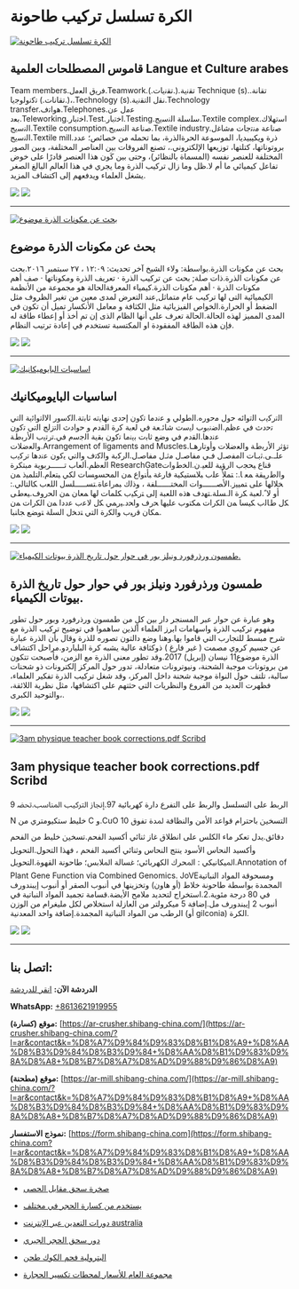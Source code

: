 # الكرة تسلسل تركيب طاحونة

<a href="https://swt.shibang-china.com/?l=ar&img&k=%D8%A7%D9%84%D9%83%D8%B1%D8%A9+%D8%AA%D8%B3%D9%84%D8%B3%D9%84+%D8%AA%D8%B1%D9%83%D9%8A%D8%A8+%D8%B7%D8%A7%D8%AD%D9%88%D9%86%D8%A9" target="_blank">![الكرة تسلسل تركيب طاحونة](http://static.shibang-china.com/all-800x300/478.jpg)</a>

## قاموس المصطلحات العلمية Langue et Culture arabes
Team members.ﻓرﻳق اﻟﻌﻣﻝ.Teamwork.ﺗﻘﻧﻳﺔ.(.ﺗﻘﻧﻳﺎت.) Technique (s).ﺗﻘﺎﻧﺔ.(.ﺗﻘﺎﻧﺎت.) ﺗﻛﻧوﻟوﺟﻳﺎ،.Technology (s).ﻧﻘﻝ اﻟﺗﻘﻧﻳﺔ.Technology transfer.ﻫواﺗف.Telephones.ﻋﻣﻝ ﻋن ﺑﻌد.Teleworking.اﺧﺗﺑﺎر.Test.اﺧﺗﺑﺎر.Testing.ﺳﻠﺳﻠﺔ اﻟﻧﺳﻳﺞ.Textile complex.اﺳﺗﻬﻼك اﻟﻧﺳﻳﺞ.Textile consumption.ﺻﻧﺎﻋﺔ اﻟﻧﺳﻳﺞ.Textile industry.ﺻﻧﺎﻋﺔ ﻣﻧﺗﺟﺎت ﻣﺷﺎﻏﻝ اﻟﻧﺳﻳﺞ.Textile mill.ذرة ويكيبيديا، الموسوعة الحرةالذرة، بما تحمله من خصائص؛ عدد بروتوناتها، كتلتها، توزيعها الإلكتروني.، تصنع الفروقات بين العناصر المختلفة، وبين الصور المختلفة للعنصر نفسه (المسماة بالنظائر)، وحتى بين كَون هذا العنصر قادرًا على خوض تفاعل كيميائي ما أم لا.ظل وما زال تركيب الذرة وما يجري في هذا العالم البالغ الصغر يشغل العلماء ويدفعهم إلى اكتشاف المزيد.


<a href="https://whatsapp.shibangsoft.com/WhatsApp.php" target="_blank" title="WhatsApp">![](http://static.shibang-china.com/icon/whatsapp.png)</a> <a href="https://swt.shibang-china.com/?l=ar&icon&k=%D8%A7%D9%84%D9%83%D8%B1%D8%A9+%D8%AA%D8%B3%D9%84%D8%B3%D9%84+%D8%AA%D8%B1%D9%83%D9%8A%D8%A8+%D8%B7%D8%A7%D8%AD%D9%88%D9%86%D8%A9" target="_blank">![](http://static.shibang-china.com/icon/chat-ar.png)</a>

---

<a href="https://swt.shibang-china.com/?l=ar&img&k=%D8%A7%D9%84%D9%83%D8%B1%D8%A9+%D8%AA%D8%B3%D9%84%D8%B3%D9%84+%D8%AA%D8%B1%D9%83%D9%8A%D8%A8+%D8%B7%D8%A7%D8%AD%D9%88%D9%86%D8%A9" target="_blank">![بحث عن مكونات الذرة موضوع](http://static.shibang-china.com/all-800x300/265.jpg)</a>

## بحث عن مكونات الذرة موضوع
بحث عن مكونات الذرة.بواسطة: ولاء الشيخ آخر تحديث: ١٢:٠٩ ، ٢٧ سبتمبر ٢٠١٦.بحث عن مكونات الذرة.ذات صلة; بحث عن تركيب الذرة &middot; تعريف الذرة ومكوناتها &middot; صف أهم مكونات الذرة &middot; أهم مكونات الذرة.كيمياء المعرفةالحالة هو مجموعة من الأنظمة الكيميائية التى لها تركيب عام متماثل,عند التعرض لمدى معين من تغير الظروف مثل الضغط أو الحرارة.الخواص الفيزيائية مثل الكثافة و معامل الأنكسار تميل أن تكون في المدى المميز لهذه الحالة.الحالة تعرف على أنها الظام الذى إن تم أخذ أو إعطاء طاقة له فإن هذه الطاقة المفقودة او المكتسبة تستخدم في إعادة ترتيب النظام.


<a href="https://whatsapp.shibangsoft.com/WhatsApp.php" target="_blank" title="WhatsApp">![](http://static.shibang-china.com/icon/whatsapp.png)</a> <a href="https://swt.shibang-china.com/?l=ar&icon&k=%D8%A7%D9%84%D9%83%D8%B1%D8%A9+%D8%AA%D8%B3%D9%84%D8%B3%D9%84+%D8%AA%D8%B1%D9%83%D9%8A%D8%A8+%D8%B7%D8%A7%D8%AD%D9%88%D9%86%D8%A9" target="_blank">![](http://static.shibang-china.com/icon/chat-ar.png)</a>

---

<a href="https://swt.shibang-china.com/?l=ar&img&k=%D8%A7%D9%84%D9%83%D8%B1%D8%A9+%D8%AA%D8%B3%D9%84%D8%B3%D9%84+%D8%AA%D8%B1%D9%83%D9%8A%D8%A8+%D8%B7%D8%A7%D8%AD%D9%88%D9%86%D8%A9" target="_blank">![اساسيات البايوميكانيك](http://static.shibang-china.com/all-800x300/554.jpg)</a>

## اساسيات البايوميكانيك
اﻟﺗرﻛﻳب اﻟﺗواﺋﻪ ﺣوﻝ ﻣﺣورﻩ.اﻟطوﻟﻲ و ﻋﻧدﻣﺎ ﺗﻛون إﺣدى ﻧﻬﺎﻳﺗﻪ ﺛﺎﺑﺗﺔ.اﻟﻛﺳور اﻻﻟﺗواﺋﻳﺔ اﻟﺗﻲ ﺗﺣدث ﻓﻲ ﻋظم.اﻟﺿﻧﺑوب ﻟﻳﺳت ﺷﺎﺋ.ﻌﺔ ﻓﻲ ﻟﻌﺑﺔ ﻛرة اﻟﻘدم و ﺣوادث اﻟﺗزﻟﺞ اﻟﺗﻲ ﺗﻛون ﻋﻧدﻫﺎ.اﻟﻘدم ﻓﻲ وﺿﻊ ﺛﺎﺑت ﺑﻳﻧﻣﺎ ﺗﻛون ﺑﻘﻳﺔ اﻟﺟﺳم ﻓﻲ.ﺗرﺗﻳب اﻷرﺑطﺔ واﻟﻌﺿﻼت.Arrangement of ligaments and Muscles.ﺗؤﺛر اﻷرﺑطﺔ واﻟﻌﺿﻼت وأوﺗﺎرﻫـﺎ ﻋﻠـ.ﻰ.ﺛﺑـﺎت اﻟﻣﻔﺻـﻝ ﻓـﻲ ﻣﻔﺎﺻـﻝ ﻣﺛـﻝ ﻣﻔﺎﺻـﻝ.اﻟرﻛﺑﺔ واﻟﻛﺗف واﻟﺗﻲ ﻳﻛون ﻋﻧدﻫﺎ ﺗرﻛﻳب اﻟﻌظم.ألعاب تــــــربوية مبتكرة ResearchGateﻗﻨﺎﻉ ﻴﺤﺠﺏ ﺍﻟﺭﺅﻴﺔ ﻟﻠﻌﻴ.ﻥ.ﺍﻟﺨﻁﻭﺍﺕ ﻭﺍﻟﻁﺭﻴﻘﺔ ﻤﻌ ﺎ.: ﺘﻤﻸ ﻋﻠﺏ ﺒﻼﺴﺘﻴﻜﻴﺔ ﻓﺎﺭﻏﺔ ﺒﺄﻨﻭﺍﻉ ﻤﻥ ﺍﻟﻤﺤﺴﻭﺴﺎﺕ ﻟﻜﻲ ﻴﺘﻌﻠﻡ.ﺍﻟﺘﻠﻤﻴﺫ ﻤﻥ ﺨﻼﻟﻬﺎ ﻋﻠﻰ ﺘﻤﻴﻴﺯ.ﺍﻷﺼــــــﻭﺍﺕ ﺍﻟﻤﺨﺘــــــﻠﻔﺔ ، ﻭﺫﻟﻙ ﺒﻤﺭﺍﻋﺎﺓ.ﺘﺴـــــﻠﺴل ﺍﻟﻠﻌﺏ ﻜﺎﻟﺘﺎﻟﻲ.: ﺃﻭ ﻻﹰ.ﻟﻌﺒﺔ ﻜﺭﺓ ﺍﻟ.ﺴﻠﺔ.ﺘﻬﺩﻑ ﻫﺫﻩ ﺍﻟﻠﻌﺒﺔ ﺇﻟﻰ ﺘﺭﻜﻴﺏ ﻜﻠﻤﺎﺕ ﻟﻬﺎ ﻤﻌﺎﻥ ﻤﻥ ﺍﻟﺤﺭﻭﻑ.ﻴﻌﻁﻰ ﻜل ﻁﺎﻟﺏ ﻜﻴﺴﺎ ﻤﻥ ﺍﻟﻜﺭﺍﺕ ﻤﻜﺘﻭﺏ ﻋﻠﻴﻬﺎ ﺤﺭﻑ ﻭﺍﺤﺩ.ﻴﺭﻤﻲ ﻜل ﻻﻋﺏ ﻋﺩﺩﺍ ﻤﻥ ﺍﻟﻜﺭﺍﺕ ﻤﻥ ﻤﻜﺎﻥ ﻗﺭﻴﺏ ﻭﺍﻟﻜﺭﺓ ﺍﻟﺘﻲ ﺘﺩﺨل ﺍﻟﺴﻠﺔ ﺘﻭﻀﻊ ﺠﺎﻨﺒﺎ.


<a href="https://whatsapp.shibangsoft.com/WhatsApp.php" target="_blank" title="WhatsApp">![](http://static.shibang-china.com/icon/whatsapp.png)</a> <a href="https://swt.shibang-china.com/?l=ar&icon&k=%D8%A7%D9%84%D9%83%D8%B1%D8%A9+%D8%AA%D8%B3%D9%84%D8%B3%D9%84+%D8%AA%D8%B1%D9%83%D9%8A%D8%A8+%D8%B7%D8%A7%D8%AD%D9%88%D9%86%D8%A9" target="_blank">![](http://static.shibang-china.com/icon/chat-ar.png)</a>

---

<a href="https://swt.shibang-china.com/?l=ar&img&k=%D8%A7%D9%84%D9%83%D8%B1%D8%A9+%D8%AA%D8%B3%D9%84%D8%B3%D9%84+%D8%AA%D8%B1%D9%83%D9%8A%D8%A8+%D8%B7%D8%A7%D8%AD%D9%88%D9%86%D8%A9" target="_blank">![طمسون ورذرفورد ونيلز بور في حوار حول تاريخ الذرة بيوتات الكيمياء.](http://static.shibang-china.com/all-800x300/894.jpg)</a>

## طمسون ورذرفورد ونيلز بور في حوار حول تاريخ الذرة بيوتات الكيمياء.
وهو عبارة عن حوار عبر المسنجر دار بين كلٍ من طمسون ورذرفورد وبور حول تطور مفهوم تركيب الذرة واسهامات ابرز العلماء الذين ساهموا في توضيح تركيب الذرة مع شرح مبسط للتجارب التي قاموا بها.وهنا وضع دالتون تصوره للذرة وقال بأن الذرة عبارة عن جسيم كروي مصمت ( غير فارغ ) ذوكثافة عالية يشبه كرة البلياردو.مراحل اكتشاف الذرة موضوع11 نيسان (إبريل) 2017.وقد تطور معنى الذرة مع الزمن، فأصبحت تتكون من بروتونات موجبة الشحنة، ونيوترونات متعادلة، تدور حول المركز إلكترونات ذو شحنات سالبة، تلتف حول النواة موجبة شحنة داخل المركز، وقد شغل تركيب الذرة تفكير العلماء، فظهرت العديد من الفروع والنظريات التي حثتهم على اكتشافها، مثل نظرية اللائقة، والتوحيد الكبرى،.


<a href="https://whatsapp.shibangsoft.com/WhatsApp.php" target="_blank" title="WhatsApp">![](http://static.shibang-china.com/icon/whatsapp.png)</a> <a href="https://swt.shibang-china.com/?l=ar&icon&k=%D8%A7%D9%84%D9%83%D8%B1%D8%A9+%D8%AA%D8%B3%D9%84%D8%B3%D9%84+%D8%AA%D8%B1%D9%83%D9%8A%D8%A8+%D8%B7%D8%A7%D8%AD%D9%88%D9%86%D8%A9" target="_blank">![](http://static.shibang-china.com/icon/chat-ar.png)</a>

---

<a href="https://swt.shibang-china.com/?l=ar&img&k=%D8%A7%D9%84%D9%83%D8%B1%D8%A9+%D8%AA%D8%B3%D9%84%D8%B3%D9%84+%D8%AA%D8%B1%D9%83%D9%8A%D8%A8+%D8%B7%D8%A7%D8%AD%D9%88%D9%86%D8%A9" target="_blank">![3am physique teacher book corrections.pdf Scribd](http://static.shibang-china.com/all-800x300/453.jpg)</a>

## 3am physique teacher book corrections.pdf Scribd
9 اﻟﺮﺑﻂ ﻋﻠﻰ اﻟﺘﺴﻠﺴﻞ واﻟﺮﺑﻂ ﻋﻠﻰ اﻟﺘﻔﺮع دارة ﻛﻬﺮﺑﺎﺋﻴﺔ 97.إﳒﺎز اﻟﺘﺮﻛﻴﺐ اﳌﻨﺎﺳﺐ.ﲢﻀ N ﺧﻠﻴﻂ ﺳﺘﻜﻴﻮﻣﺘﺮي ﻣﻦ C و.CuO اﻟﺘﺴﺨﲔ ﺑﺎﺣﺘﺮام ﻗﻮاﻋﺪ اﻷﻣﻦ واﻟﻨﻈﺎﻓﺔ ﳌﺪة ﺗﻔﻮق 10 دﻗﺎﺋﻖ.ﻳﺪل ﺗﻌﻜﺮ ﻣﺎء اﻟﻜﻠﺲ ﻋﻠﻰ اﻧﻄﻼق ﻏﺎز ﺛﻨﺎﺋﻲ أﻛﺴﻴﺪ اﻟﻔﺤﻢ.ﺗﺴﺨﲔ ﺧﻠﻴﻂ ﻣﻦ اﻟﻔﺤﻢ وأﻛﺴﻴﺪ اﻟﻨﺤﺎس اﻷﺳﻮد ﻳﻨﺘﺞ اﻟﻨﺤﺎس وﺛﻨﺎﺋﻲ أﻛﺴﻴﺪ اﻟﻔﺤﻢ ، ﻓﻬﺬا اﻟﺘﺤﻮل.اﻟﺘﺤﻮﻳﻞ اﳌﻴﻜﺎﻧﻴﻜﻲ : اﳌﺤﺮك اﻟﻜﻬﺮﺑﺎﺋﻲ؛ ﻏﺴﺎﻟﺔ اﳌﻼﺑﺲ؛ ﻃﺎﺣﻮﻧﺔ اﻟﻘﻬﻮة.اﻟﺘﺤﻮﻳﻞ.Annotation of Plant Gene Function via Combined Genomics. JoVEومسحوقة المواد النباتية المجمدة بواسطة طاحونة خلاط (أو هاون) وتخزينها في أنبوب الصقر أو أنبوب إيبندورف في 80 درجة مئوية.2.استخراج لتحديد ملامح الأيضة.قسامة تجميد المواد النباتية في أنبوب 2 إيبندورف مل.إضافة 5 ميكرولتر من العازلة استخلاص لكل مليغرام من الوزن الرطب من المواد النباتية المجمدة.إضافة واحد المعدنية (أو gilconia) الكرة.


<a href="https://whatsapp.shibangsoft.com/WhatsApp.php" target="_blank" title="WhatsApp">![](http://static.shibang-china.com/icon/whatsapp.png)</a> <a href="https://swt.shibang-china.com/?l=ar&icon&k=%D8%A7%D9%84%D9%83%D8%B1%D8%A9+%D8%AA%D8%B3%D9%84%D8%B3%D9%84+%D8%AA%D8%B1%D9%83%D9%8A%D8%A8+%D8%B7%D8%A7%D8%AD%D9%88%D9%86%D8%A9" target="_blank">![](http://static.shibang-china.com/icon/chat-ar.png)</a>

---
## اتصل بنا:

**الدردشة الآن:** [انقر للدردشة](https://swt.shibang-china.com?l=ar&contact&k=%D8%A7%D9%84%D9%83%D8%B1%D8%A9+%D8%AA%D8%B3%D9%84%D8%B3%D9%84+%D8%AA%D8%B1%D9%83%D9%8A%D8%A8+%D8%B7%D8%A7%D8%AD%D9%88%D9%86%D8%A9)

**WhatsApp:**  [+8613621919955](https://whatsapp.shibangsoft.com/WhatsApp.php)

**موقع (كسارة):** [https://ar-crusher.shibang-china.com/](https://ar-crusher.shibang-china.com/?l=ar&contact&k=%D8%A7%D9%84%D9%83%D8%B1%D8%A9+%D8%AA%D8%B3%D9%84%D8%B3%D9%84+%D8%AA%D8%B1%D9%83%D9%8A%D8%A8+%D8%B7%D8%A7%D8%AD%D9%88%D9%86%D8%A9)

**موقع (مطحنة):** [https://ar-mill.shibang-china.com/](https://ar-mill.shibang-china.com/?l=ar&contact&k=%D8%A7%D9%84%D9%83%D8%B1%D8%A9+%D8%AA%D8%B3%D9%84%D8%B3%D9%84+%D8%AA%D8%B1%D9%83%D9%8A%D8%A8+%D8%B7%D8%A7%D8%AD%D9%88%D9%86%D8%A9)

**نموذج الاستفسار:** [https://form.shibang-china.com](https://form.shibang-china.com?l=ar&contact&k=%D8%A7%D9%84%D9%83%D8%B1%D8%A9+%D8%AA%D8%B3%D9%84%D8%B3%D9%84+%D8%AA%D8%B1%D9%83%D9%8A%D8%A8+%D8%B7%D8%A7%D8%AD%D9%88%D9%86%D8%A9)

* [صخرة سحق مقابل الحصى](../26/%D8%B5%D8%AE%D8%B1%D8%A9%20%D8%B3%D8%AD%D9%82%20%D9%85%D9%82%D8%A7%D8%A8%D9%84%20%D8%A7%D9%84%D8%AD%D8%B5%D9%89.md)

* [يستخدم من كسارة الحجر في مختلف](../29/%D9%8A%D8%B3%D8%AA%D8%AE%D8%AF%D9%85%20%D9%85%D9%86%20%D9%83%D8%B3%D8%A7%D8%B1%D8%A9%20%D8%A7%D9%84%D8%AD%D8%AC%D8%B1%20%D9%81%D9%8A%20%D9%85%D8%AE%D8%AA%D9%84%D9%81.md)

* [دورات التعدين عبر الإنترنت australia](../27/%D8%AF%D9%88%D8%B1%D8%A7%D8%AA%20%D8%A7%D9%84%D8%AA%D8%B9%D8%AF%D9%8A%D9%86%20%D8%B9%D8%A8%D8%B1%20%D8%A7%D9%84%D8%A5%D9%86%D8%AA%D8%B1%D9%86%D8%AA%20australia.md)

* [دور سحق الحجر الجيري](../26/%D8%AF%D9%88%D8%B1%20%D8%B3%D8%AD%D9%82%20%D8%A7%D9%84%D8%AD%D8%AC%D8%B1%20%D8%A7%D9%84%D8%AC%D9%8A%D8%B1%D9%8A.md)

* [البترولية فحم الكوك طحن](../30/%D8%A7%D9%84%D8%A8%D8%AA%D8%B1%D9%88%D9%84%D9%8A%D8%A9%20%D9%81%D8%AD%D9%85%20%D8%A7%D9%84%D9%83%D9%88%D9%83%20%D8%B7%D8%AD%D9%86.md)

* [مجموعة العام للأسعار لمحطات تكسير الحجارة](../26/%D9%85%D8%AC%D9%85%D9%88%D8%B9%D8%A9%20%D8%A7%D9%84%D8%B9%D8%A7%D9%85%20%D9%84%D9%84%D8%A3%D8%B3%D8%B9%D8%A7%D8%B1%20%D9%84%D9%85%D8%AD%D8%B7%D8%A7%D8%AA%20%D8%AA%D9%83%D8%B3%D9%8A%D8%B1%20%D8%A7%D9%84%D8%AD%D8%AC%D8%A7%D8%B1%D8%A9.md)